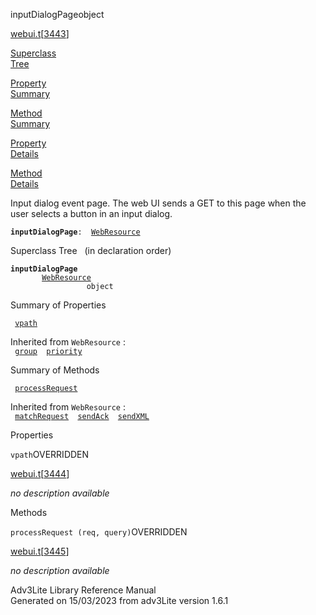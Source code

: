 ---
---
<span class="title">inputDialogPage</span><span class="type">object</span>

[webui.t](../file/webui.t.html)\[[3443](../source/webui.t.html#3443)\]

[Superclass  
Tree](#_SuperClassTree_)

[Property  
Summary](#_PropSummary_)

[Method  
Summary](#_MethodSummary_)

[Property  
Details](#_Properties_)

[Method  
Details](#_Methods_)

<div class="fdesc">

Input dialog event page. The web UI sends a GET to this page when the
user selects a button in an input dialog.

**`inputDialogPage`**` :   `[`WebResource`](../object/WebResource.html)

</div>

<span id="_SuperClassTree_"></span>

<div class="mjhd">

<span class="hdln">Superclass Tree</span>   (in declaration order)

</div>

**`inputDialogPage`**  
`         `[`WebResource`](../object/WebResource.html)  
`                 object`  
<span id="_PropSummary_"></span>

<div class="mjhd">

<span class="hdln">Summary of Properties</span>  

</div>

` `[`vpath`](#vpath)`  `

Inherited from `WebResource` :  
` `[`group`](../object/WebResource.html#group)`  `[`priority`](../object/WebResource.html#priority)`  `

<span id="_MethodSummary_"></span>

<div class="mjhd">

<span class="hdln">Summary of Methods</span>  

</div>

` `[`processRequest`](#processRequest)`  `

Inherited from `WebResource` :  
` `[`matchRequest`](../object/WebResource.html#matchRequest)`  `[`sendAck`](../object/WebResource.html#sendAck)`  `[`sendXML`](../object/WebResource.html#sendXML)`  `

<span id="_Properties_"></span>

<div class="mjhd">

<span class="hdln">Properties</span>  

</div>

<span id="vpath"></span>

`vpath`<span class="rem">OVERRIDDEN</span>

[webui.t](../file/webui.t.html)\[[3444](../source/webui.t.html#3444)\]

<div class="desc">

*no description available*

</div>

<span id="_Methods_"></span>

<div class="mjhd">

<span class="hdln">Methods</span>  

</div>

<span id="processRequest"></span>

`processRequest (req, query)`<span class="rem">OVERRIDDEN</span>

[webui.t](../file/webui.t.html)\[[3445](../source/webui.t.html#3445)\]

<div class="desc">

*no description available*

</div>

<div class="ftr">

Adv3Lite Library Reference Manual  
Generated on 15/03/2023 from adv3Lite version 1.6.1

</div>
